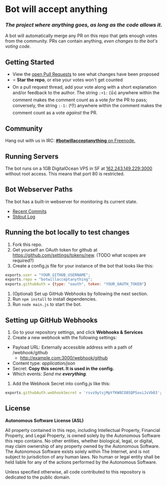 # Bot will accept anything

### *The project where anything goes, as long as the code allows it.*

A bot will automatically merge any PR on this repo that gets enough votes from the community. PRs can contain anything, *even changes to the bot's voting code*.

## Getting Started

* View the [open Pull Requests](https://github.com/botwillacceptanything/botwillacceptanything/pulls) to see what changes have been proposed
* :star: **Star the repo**, or else your votes won't get counted
* On a pull request thread, add your vote along with a short explanation and/or feedback to the author. The string `:+1:` (:+1:) anywhere within the comment makes the comment count as a vote *for* the PR to pass; conversely, the string `:-1:` (:-1:) anywhere within the comment makes the comment count as a vote *against* the PR.

## Community

Hang out with us in IRC: [**#botwillacceptanything** on Freenode.](http://kiwiirc.com/client/irc.freenode.net/botwillacceptanything)

## Running Servers

The bot runs on a 1GB DigitalOcean VPS in SF at [162.243.149.229:3000](http://162.243.149.229:3000) without root access. This means that port 80 is restricted.

## Bot Webserver Paths

The bot has a built-in webserver for monitoring its current state.

* [Recent Commits](http://162.243.149.229:3000)
* [Stdout Log](http://162.243.149.229:3000/stdout)

## Running the bot locally to test changes

1. Fork this repo.
1. Get yourself an OAuth token for github at https://github.com/settings/tokens/new. (TODO what scopes are required?)
1. Create a config.js file for your instance of the bot that looks like this:
```javascript
exports.user = "YOUR_GITHUB_USERNAME";
exports.repo = "botwillacceptanything";
exports.githubAuth = {type: "oauth", token: "YOUR_OAUTH_TOKEN"}
```
1. (Optional) Set up GitHub Webhooks by following the next section.
1. Run `npm install` to install dependencies.
1. Run `node main.js` to start the bot.

## Setting up GitHub Webhooks

1. Go to your repository settings, and click **Webhooks & Services**
1. Create a new webhook with the following settings:
  * Payload URL: Externally accessible address with a path of /webhook/github
    * http://example.com:3000/webhook/github
  * Content type: *application/json*
  * Secret: **Copy this secret. It is used in the config.**
  * Which events: *Send me **everything**.*
1. Add the Webhook Secret into config.js like this:
```javascript
exports.githubAuth.webhookSecret = 'rsvz9ytsjMpYfKW8CO8SQPSoxiJsVb03';
```

## License

**Autonomous Software License (ASL)**

All property contained in this repo, including Intellectual Property, Financial Property, and Legal Property, is owned solely by the Autonomous Software this repo contains. No other entities, whether biological, legal, or digital, may claim ownership of any property owned by the Autonomous Software. The Autonomous Software exists solely within The Internet, and is not subject to jurisdiction of any human laws. No human or legal entity shall be held liable for any of the actions performed by the Autonomous Software.

Unless specified otherwise, all code contributed to this repository is dedicated to the public domain.
